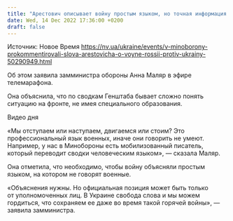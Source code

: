 ```yaml
---
title: "Арестович описывает войну простым языком, но точная информация у военных — Минобороны"
date: Wed, 14 Dec 2022 17:36:00 +0200
draft: false
---
```

Источник: Новое Время https://nv.ua/ukraine/events/v-minoborony-prokommentirovali-slova-arestovicha-o-voyne-rossii-protiv-ukrainy-50290949.html


 Об этом заявила замминистра обороны Анна Маляр в эфире телемарафона.

Она объяснила, что по сводкам Генштаба бывает сложно понять ситуацию на фронте, не имея специального образования.

 Видео дня   

«Мы отступаем или наступаем, двигаемся или стоим? Это профессиональный язык военных, иначе они говорить не умеют. Например, у нас в Минобороны есть мобилизованный писатель, который переводит сводки человеческим языком», — сказала Маляр.

Она отметила, что необходимо, чтобы войну объясняли простым языком, на котором не говорят военные.

«Объяснения нужны. Но официальная позиция может быть только от уполномоченных лиц. В Украине свобода слова и мы можем гордиться, что сохраняем ее даже во время такой горячей войны», — заявила замминистра.
